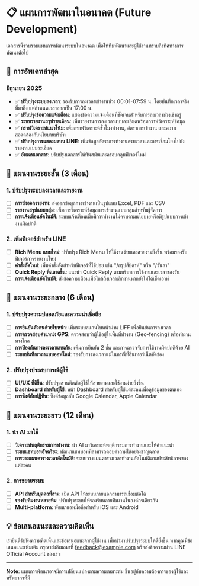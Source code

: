 # 📋 แผนการพัฒนาในอนาคต (Future Development)

เอกสารนี้รวบรวมแผนการพัฒนาระบบในอนาคต เพื่อให้ทีมพัฒนาและผู้ใช้งานทราบถึงทิศทางการพัฒนาต่อไป

## 🚀 การอัพเดทล่าสุด

### มิถุนายน 2025
- ✅ **ปรับปรุงระบบลงเวลา**: รองรับการลงเวลาเข้างานช่วง 00:01-07:59 น. โดยบันทึกเวลาจริงที่มาถึง แต่กำหนดเวลาออกเป็น 17:00 น.
- ✅ **ปรับปรุงข้อความแจ้งเตือน**: แสดงข้อความแจ้งเตือนที่ชัดเจนสำหรับการลงเวลาช่วงเช้าตรู่
- ✅ **ระบบรายงานสรุปรายเดือน**: เพิ่มรายงานการลงเวลาแบบละเอียดพร้อมกราฟวิเคราะห์ข้อมูล
- ✅ **กราฟวิเคราะห์แนวโน้ม**: เพิ่มกราฟวิเคราะห์ชั่วโมงทำงาน, อัตราการเข้างาน และความสอดคล้องกับนโยบายบริษัท
- ✅ **ปรับปรุงการแสดงผลบน LINE**: เพิ่มข้อมูลอัตราการทำงานครบเวลาและการเชื่อมโยงไปยังรายงานแบบละเอียด
- ✅ **อัพเดทเอกสาร**: ปรับปรุงเอกสารให้ทันสมัยและครอบคลุมฟีเจอร์ใหม่

## 📆 แผนงานระยะสั้น (3 เดือน)

### 1. ปรับปรุงระบบลงเวลาและรายงาน
- [ ] **การส่งออกรายงาน**: ส่งออกข้อมูลการเข้างานเป็นรูปแบบ Excel, PDF และ CSV
- [ ] **รายงานสรุปแบบกลุ่ม**: เพิ่มการวิเคราะห์ข้อมูลการเข้างานแบบกลุ่มสำหรับผู้จัดการ
- [ ] **การแจ้งเตือนอัตโนมัติ**: ระบบแจ้งเตือนเมื่อมีการทำงานไม่ครบตามนโยบายหรือมีรูปแบบการเข้างานผิดปกติ

### 2. เพิ่มฟีเจอร์สำหรับ LINE
- [ ] **Rich Menu แบบใหม่**: ปรับปรุง Rich Menu ให้ใช้งานง่ายและสวยงามยิ่งขึ้น พร้อมรองรับฟีเจอร์การรายงานใหม่
- [ ] **คำสั่งลัดใหม่**: เพิ่มคำสั่งลัดสำหรับฟีเจอร์ที่ใช้บ่อย เช่น "/สรุปสัปดาห์" หรือ "/วันลา"
- [ ] **Quick Reply ที่ฉลาดขึ้น**: แนะนำ Quick Reply ตามบริบทการใช้งานและเวลาของวัน
- [ ] **การแจ้งเตือนอัตโนมัติ**: ส่งข้อความเตือนเมื่อใกล้ถึงเวลาเลิกงานหากยังไม่ได้เช็คเอาท์

## 🔭 แผนงานระยะกลาง (6 เดือน)

### 1. ปรับปรุงความปลอดภัยและความน่าเชื่อถือ
- [ ] **การยืนยันตัวตนด้วยใบหน้า**: เพิ่มระบบสแกนใบหน้าผ่าน LIFF เพื่อยืนยันการลงเวลา
- [ ] **การตรวจสอบตำแหน่ง GPS**: ตรวจสอบว่าผู้ใช้อยู่ในพื้นที่ทำงาน (Geo-fencing) หรือทำงานทางไกล
- [ ] **การป้องกันการลงเวลาแทนกัน**: เพิ่มการยืนยัน 2 ชั้น และการตรวจจับการใช้งานผิดปกติด้วย AI
- [ ] **ระบบบันทึกเวลาแบบออฟไลน์**: รองรับการลงเวลาแม้ในกรณีที่อินเทอร์เน็ตขัดข้อง

### 2. ปรับปรุงประสบการณ์ผู้ใช้
- [ ] **UI/UX ที่ดีขึ้น**: ปรับปรุงส่วนติดต่อผู้ใช้ให้สวยงามและใช้งานง่ายยิ่งขึ้น
- [ ] **Dashboard สำหรับผู้ใช้**: หน้า Dashboard สำหรับผู้ใช้แต่ละคนเพื่อดูข้อมูลของตนเอง
- [ ] **การซิงค์กับปฏิทิน**: ซิงค์ข้อมูลกับ Google Calendar, Apple Calendar

## 🌟 แผนงานระยะยาว (12 เดือน)

### 1. นำ AI มาใช้
- [ ] **วิเคราะห์พฤติกรรมการทำงาน**: นำ AI มาวิเคราะห์พฤติกรรมการทำงานและให้คำแนะนำ
- [ ] **ระบบแชทบอทอัจฉริยะ**: พัฒนาแชทบอทที่สามารถตอบคำถามได้อย่างชาญฉลาด
- [ ] **การวางแผนตารางเวลาอัตโนมัติ**: ระบบวางแผนตารางเวลาทำงานอัตโนมัติตามประสิทธิภาพของแต่ละคน

### 2. การขยายระบบ
- [ ] **API สำหรับบุคคลที่สาม**: เปิด API ให้ระบบภายนอกสามารถเชื่อมต่อได้
- [ ] **รองรับทีมงานหลายทีม**: ปรับปรุงระบบให้รองรับหลายทีมงานในองค์กรเดียวกัน
- [ ] **Multi-platform**: พัฒนาแอพมือถือสำหรับ iOS และ Android

## 💡 ข้อเสนอแนะและความคิดเห็น

เรายินดีรับฟังความคิดเห็นและข้อเสนอแนะจากผู้ใช้งาน เพื่อนำมาปรับปรุงระบบให้ดียิ่งขึ้น 
หากคุณมีข้อเสนอแนะเพิ่มเติม กรุณาส่งอีเมลมาที่ feedback@example.com หรือส่งข้อความผ่าน LINE Official Account ของเรา

---

**Note**: แผนการพัฒนาอาจมีการเปลี่ยนแปลงตามความเหมาะสม ขึ้นอยู่กับความต้องการของผู้ใช้และทรัพยากรที่มี
